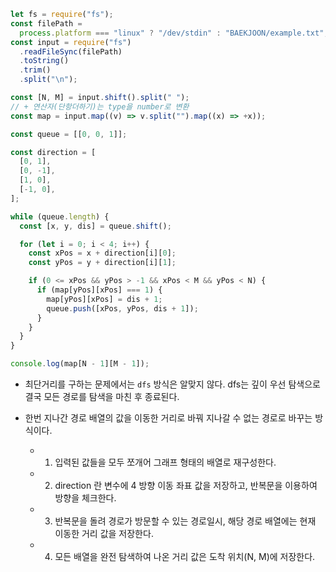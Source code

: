 ```js
let fs = require("fs");
const filePath =
  process.platform === "linux" ? "/dev/stdin" : "BAEKJOON/example.txt";
const input = require("fs")
  .readFileSync(filePath)
  .toString()
  .trim()
  .split("\n");

const [N, M] = input.shift().split(" ");
// + 연산자(단항더하기)는 type을 number로 변환
const map = input.map((v) => v.split("").map((x) => +x));

const queue = [[0, 0, 1]];

const direction = [
  [0, 1],
  [0, -1],
  [1, 0],
  [-1, 0],
];

while (queue.length) {
  const [x, y, dis] = queue.shift();

  for (let i = 0; i < 4; i++) {
    const xPos = x + direction[i][0];
    const yPos = y + direction[i][1];

    if (0 <= xPos && yPos > -1 && xPos < M && yPos < N) {
      if (map[yPos][xPos] === 1) {
        map[yPos][xPos] = dis + 1;
        queue.push([xPos, yPos, dis + 1]);
      }
    }
  }
}

console.log(map[N - 1][M - 1]);
```

- 최단거리를 구하는 문제에서는 `dfs` 방식은 알맞지 않다. dfs는 깊이 우선 탐색으로 결국 모든 경로를 탐색을 마친 후 종료된다.

- 한번 지나간 경로 배열의 값을 이동한 거리로 바꿔 지나갈 수 없는 경로로 바꾸는 방식이다.
  - 1. 입력된 값들을 모두 쪼개어 그래프 형태의 배열로 재구성한다.
  - 2. direction 란 변수에 4 방향 이동 좌표 값을 저장하고, 반복문을 이용하여 방향을 체크한다.
  - 3. 반복문을 돌려 경로가 방문할 수 있는 경로일시, 해당 경로 배열에는 현재 이동한 거리 값을 저장한다.
  - 4. 모든 배열을 완전 탐색하여 나온 거리 값은 도착 위치(N, M)에 저장한다.
